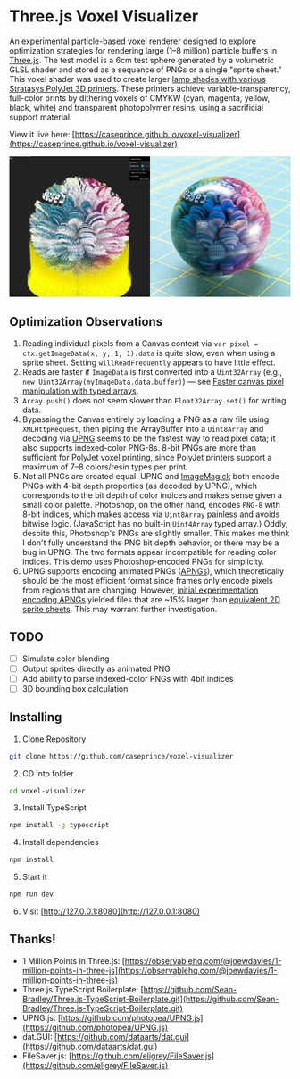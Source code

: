 # Three.js Voxel Visualizer

An experimental particle-based voxel renderer designed to explore optimization strategies for rendering large (1–8 million) particle buffers in [Three.js](https://threejs.org/). The test model is a 6cm test sphere generated by a volumetric GLSL shader and stored as a sequence of PNGs or a single "sprite sheet." This voxel shader was used to create larger [lamp shades with various Stratasys PolyJet 3D printers](https://blog.grabcad.com/blog/2018/11/28/italian-marbled-voxels-on-the-stratasys-j750/). These printers achieve variable-transparency, full-color prints by dithering voxels of CMYKW (cyan, magenta, yellow, black, white) and transparent photopolymer resins, using a sacrificial support material.

View it live here: [https://caseprince.github.io/voxel-visualizer](https://caseprince.github.io/voxel-visualizer)

![Voxel rendering alongside completed 3D print](voxel_visualizer.jpg?raw=true 'Voxel rendering alongside completed 3D print')

## Optimization Observations

1. Reading individual pixels from a Canvas context via `var pixel = ctx.getImageData(x, y, 1, 1).data` is quite slow, even when using a sprite sheet. Setting `willReadFrequently` appears to have little effect.
1. Reads are faster if `ImageData` is first converted into a `Uint32Array` (e.g., `new Uint32Array(myImageData.data.buffer)`) — see [Faster canvas pixel manipulation with typed arrays](https://hacks.mozilla.org/2011/12/faster-canvas-pixel-manipulation-with-typed-arrays/).
1. `Array.push()` does not seem slower than `Float32Array.set()` for writing data.
1. Bypassing the Canvas entirely by loading a PNG as a raw file using `XMLHttpRequest`, then piping the ArrayBuffer into a `Uint8Array` and decoding via [UPNG](https://github.com/photopea/UPNG.js) seems to be the fastest way to read pixel data; it also supports indexed-color PNG-8s. 8-bit PNGs are more than sufficient for PolyJet voxel printing, since PolyJet printers support a maximum of 7–8 colors/resin types per print.
1. Not all PNGs are created equal. UPNG and [ImageMagick](https://imagemagick.org/) both encode PNGs with 4-bit `depth` properties (as decoded by UPNG), which corresponds to the bit depth of color indices and makes sense given a small color palette. Photoshop, on the other hand, encodes `PNG-8` with 8-bit indices, which makes access via `Uint8Array` painless and avoids bitwise logic. (JavaScript has no built-in `Uint4Array` typed array.) Oddly, despite this, Photoshop's PNGs are slightly smaller. This makes me think I don't fully understand the PNG bit depth behavior, or there may be a bug in UPNG. The two formats appear incompatible for reading color indices. This demo uses Photoshop-encoded PNGs for simplicity.
1. UPNG supports encoding animated PNGs ([APNGs](https://wiki.mozilla.org/APNG_Specification)), which theoretically should be the most efficient format since frames only encode pixels from regions that are changing. However, [initial experimentation encoding APNGs](https://github.com/caseprince/voxel-visualizer/blob/main/dist/client/sprite-sheets/6cm_italianPaper_pavone_frames200.png) yielded files that are ~15% larger than [equivalent 2D sprite sheets](https://github.com/caseprince/voxel-visualizer/blob/main/dist/client/sprite-sheets/6cm_italianPaper_pavone_sprites200.png). This may warrant further investigation.

## TODO

-   [ ] Simulate color blending
-   [ ] Output sprites directly as animated PNG
-   [ ] Add ability to parse indexed-color PNGs with 4bit indices
-   [ ] 3D bounding box calculation

## Installing

1. Clone Repository

```bash
git clone https://github.com/caseprince/voxel-visualizer
```

2. CD into folder

```bash
cd voxel-visualizer
```

3. Install TypeScript

```bash
npm install -g typescript
```

4. Install dependencies

```bash
npm install
```

5. Start it

```bash
npm run dev
```

6. Visit [http://127.0.0.1:8080](http://127.0.0.1:8080)

## Thanks!

-   1 Million Points in Three.js: [https://observablehq.com/@joewdavies/1-million-points-in-three-js](https://observablehq.com/@joewdavies/1-million-points-in-three-js)
-   Three.js TypeScript Boilerplate: [https://github.com/Sean-Bradley/Three.js-TypeScript-Boilerplate.git](https://github.com/Sean-Bradley/Three.js-TypeScript-Boilerplate.git)
-   UPNG.js: [https://github.com/photopea/UPNG.js](https://github.com/photopea/UPNG.js)
-   dat.GUI: [https://github.com/dataarts/dat.gui](https://github.com/dataarts/dat.gui)
-   FileSaver.js: [https://github.com/eligrey/FileSaver.js](https://github.com/eligrey/FileSaver.js)
